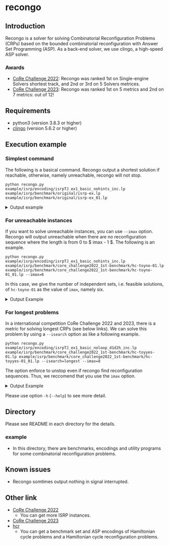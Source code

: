 # recongo
## Introduction
Recongo is a solver for solving Combinatorial Reconfiguration
Problems (CRPs) based on the bounded combinatorial
reconfiguration with Answer Set Programming (ASP).
As a back-end solver, we use clingo, a high-speed ASP solver.

### Awards
- [CoRe Challenge 2022](https://core-challenge.github.io/2022result/):
  Recongo was ranked 1st on Single-engine Solvers shortest track,
  and 2nd or 3rd on 5 Solvers metrices.
- [CoRe Challenge 2023](https://core-challenge.github.io/2023result/):
  Recongo was ranked 1st on 5 metrics and 2nd on 7 metrics: out of 12!

## Requirements
- python3 (version 3.8.3 or higher)
- [clingo](https://potassco.org/clingo/) (version 5.6.2 or higher)

## Execution example
### Simplest command
The following is a basical command.
Recongo output a shortest solution if reachable, otherwise, namely unreachable, recongo will not stop.
```
python recongo.py example/isrp/encoding/isrpTJ_ex1_basic_nohints_inc.lp example/isrp/benchmark/original/isrp-ex.lp example/isrp/benchmark/original/isrp-ex_01.lp
```

<details><summary>Output example</summary>

```
recongo version 0.3 (compet 2023 version)
Reading from encoding/isrp/isrpTJ_ex1_basic_inc.lp ...
c Step: 0
Solving...
c Result: UNSAT
c Step: 1
Solving...
c Result: UNSAT
c Step: 2
Solving...
c Result: UNSAT
c Step: 3
Solving...
Answer: 1
start(1) start(2) start(4) node(1) node(2) node(3) node(4) node(5) node(6) node(7) node(8) k(3) edge(1,3) edge(2,5) edge(3,4) edge(3,6) edge(4,5) edge(5,8) edge(6,7) edge(7,8) goal(3) goal(5) goal(7) n(8) e(8) in(1,0) in(2,0) in(4,0) in(7,1) token_added(7,1) in(1,1) in(2,1) in(3,2) in(7,2) in(2,2) token_added(3,2) query(3) in(3,3) in(5,3) in(7,3) token_added(5,3)
c Result: SAT
a Answer: start(1) start(2) start(4) in(1,0) in(2,0) in(4,0) in(1,1) in(2,1) in(7,1) in(2,2) in(3,2) in(7,2) in(3,3) in(5,3) in(7,3) node(1) node(2) node(3) node(4) node(5) node(6) node(7) node(8) k(3) edge(1,3) edge(2,5) edge(3,4) edge(3,6) edge(4,5) edge(5,8) edge(6,7) edge(7,8) token_added(7,1) token_added(3,2) token_added(5,3) query(3) goal(3) goal(5) goal(7) n(8) e(8)
s REACHABLE
a Step: 3 

SATISFIABLE

Models       : 1+
Calls        : 4
Time         : 0.006s (Solving: 0.00s 1st Model: 0.00s Unsat: 0.00s)
CPU Time     : 0.005s
```

</details>

### For unreachable instances
If you want to solve unreachable instances, you can use `--imax` option.
Recongo will output unreachable when there are no reconfiguration sequence where the length is from 0 to $ imax - 1 $.
The following is an example.
```
python recongo.py example/isrp/encoding/isrpTJ_ex1_basic_nohints_inc.lp example/isrp/benchmark/core_challenge2022_1st-benchmark/hc-toyno-01.lp example/isrp/benchmark/core_challenge2022_1st-benchmark/hc-toyno-01_01.lp --imax=6
```
In this case, we give the number of independent sets, i.e. feasible solutions, of `hc-toyno-01` as the value of `imax`, namely six.

<details><summary>Output Example</summary>

```
recongo version 0.3 (compet 2023 version)
Reading from encoding/isrp/isrpTJ_ex1_basic_inc.lp ...
c Step: 0
Solving...
c Result: UNSAT
c Step: 1
Solving...
c Result: UNSAT
c Step: 2
Solving...
c Result: UNSAT
c Step: 3
Solving...
c Result: UNSAT
c Step: 4
Solving...
c Result: UNSAT
c Step: 5
Solving...
c Result: UNSAT
s UNREACHABLE
a Step: -1 

UNSATISFIABLE

Models       : 0
Calls        : 6
Time         : 0.008s (Solving: 0.00s 1st Model: 0.00s Unsat: 0.00s)
CPU Time     : 0.006s
```

</details>

### For longest problems
In a international competition CoRe Challenge 2022 and 2023,
there is a metric for solving longest CRPs (see below links).
We can solve this problem by using a `--isearch` option as like a following example.
```
python recongo.py example/isrp/encoding/isrpTJ_ex1_basic_noloop_d1d2h_inc.lp example/isrp/benchmark/core_challenge2022_1st-benchmark/hc-toyyes-01.lp example/isrp/benchmark/core_challenge2022_1st-benchmark/hc-toyyes-01_01.lp --isearch=longest --imax=8
```
The option enforce to unstop even if recongo find reconfiguration sequences.
Thus, we reccomend that you use the `imax` option.

<details><summary>Output Example</summary>

```
recongo version 0.3 (compet 2023 version)
Reading from ...g/isrpTJ_ex1_basic_noloop_d1d2h_inc.lp ...
c Step: 0
Solving...
c Result: UNSAT
c Step: 1
Solving...
c Result: UNSAT
c Step: 2
Solving...
c Result: UNSAT
c Step: 3
Solving...
Answer: 1
goal(4) goal(5) goal(7) start(3) start(6) start(7) in(7,0) in(3,0) in(6,0) in(7,1) in(6,1) in(1,1) in(5,2) in(7,2) in(1,2) in(4,3) in(5,3) in(7,3)
c Result: SAT
c Step: 4
Solving...
Answer: 1
goal(4) goal(5) goal(7) start(3) start(6) start(7) in(7,0) in(3,0) in(6,0) in(7,1) in(6,1) in(1,1) in(4,2) in(7,2) in(1,2) in(5,3) in(7,3) in(1,3) in(4,4) in(5,4) in(7,4)
c Result: SAT
c Step: 5
Solving...
Answer: 1
goal(4) goal(5) goal(7) start(3) start(6) start(7) in(7,0) in(3,0) in(6,0) in(7,1) in(6,1) in(1,1) in(5,2) in(7,2) in(1,2) in(4,3) in(7,3) in(1,3) in(4,4) in(5,4) in(1,4) in(4,5) in(5,5) in(7,5)
c Result: SAT
c Step: 6
Solving...
Answer: 1
goal(4) goal(5) goal(7) start(3) start(6) start(7) in(7,0) in(3,0) in(6,0) in(7,1) in(6,1) in(1,1) in(4,2) in(7,2) in(1,2) in(5,3) in(7,3) in(1,3) in(4,4) in(5,4) in(1,4) in(4,5) in(5,5) in(2,5) in(4,6) in(5,6) in(7,6)
c Result: SAT
c Step: 7
Solving...
c Result: UNSAT
a Answer: start(3) start(6) start(7) in(3,0) in(6,0) in(7,0) in(1,1) in(6,1) in(7,1) in(1,2) in(4,2) in(7,2) in(1,3) in(5,3) in(7,3) in(1,4) in(4,4) in(5,4) in(2,5) in(4,5) in(5,5) in(4,6) in(5,6) in(7,6) goal(4) goal(5) goal(7)
s REACHABLE
a Step: 6 

UNSATISFIABLE

Models       : 4
Calls        : 8
Time         : 0.015s (Solving: 0.00s 1st Model: 0.00s Unsat: 0.00s)
CPU Time     : 0.015s
```

</details>

Please use option `-h` (`--help`) to see more detail.

## Directory
Please see README in each directory for the details.
### example
- In this directory, there are benchmarks, encodings and utility programs for some combinatorial reconfiguration problems.

## Known issues
- Recongo somtimes output nothing in signal interrupted.

## Other link
- [CoRe Challenge 2022](https://core-challenge.github.io/2022/)
  - You can get more ISRP instances.
- [CoRe Challenge 2023](https://core-challenge.github.io/2023/)
- [hcr](https://github.com/banbaralab/hcr)
  - You can get a benchmark set and ASP encodings of Hamiltonian cycle problems and a Hamiltonian cycle reconfiguration problems.
